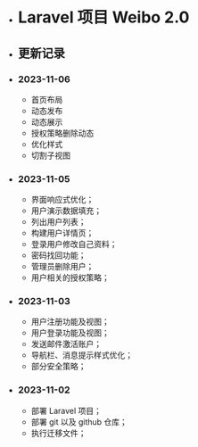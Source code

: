 - # Laravel 项目 Weibo 2.0
- ## 更新记录
- ### 2023-11-06
	- 首页布局
	- 动态发布
	- 动态展示
	- 授权策略删除动态
	- 优化样式
	- 切割子视图
- ### 2023-11-05
	- 界面响应式优化；
	- 用户演示数据填充；
	- 列出用户列表；
	- 构建用户详情页；
	- 登录用户修改自己资料；
	- 密码找回功能；
	- 管理员删除用户；
	- 用户相关的授权策略；
- ### 2023-11-03
	- 用户注册功能及视图；
	- 用户登录功能及视图；
	- 发送邮件激活账户；
	- 导航栏、消息提示样式优化；
	- 部分安全策略；
- ### 2023-11-02
	- 部署 Laravel 项目；
	- 部署 git 以及 github 仓库；
	- 执行迁移文件；